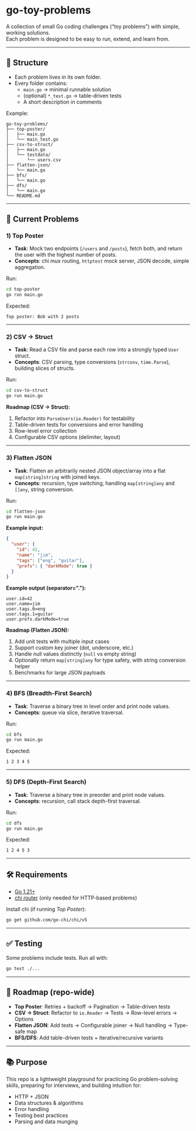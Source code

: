 # go-toy-problems

A collection of small Go coding challenges (“toy problems”) with simple, working solutions.  
Each problem is designed to be easy to run, extend, and learn from.

---

## 📂 Structure

- Each problem lives in its own folder.
- Every folder contains:
  - `main.go` → minimal runnable solution
  - (optional) `*_test.go` → table-driven tests
  - A short description in comments

Example:

```
go-toy-problems/
├── top-poster/
│   ├── main.go
│   └── main_test.go
├── csv-to-struct/
│   ├── main.go
│   └── testdata/
│       └── users.csv
├── flatten-json/
│   └── main.go
├── bfs/
│   └── main.go
├── dfs/
│   └── main.go
└── README.md
```

---

## 🚀 Current Problems

### 1) Top Poster

- **Task**: Mock two endpoints (`/users` and `/posts`), fetch both, and return the user with the highest number of posts.
- **Concepts**: chi mux routing, `httptest` mock server, JSON decode, simple aggregation.

Run:

```bash
cd top-poster
go run main.go
```

Expected:

```
Top poster: Bob with 2 posts
```

---

### 2) CSV → Struct

- **Task**: Read a CSV file and parse each row into a strongly typed `User` struct.
- **Concepts**: CSV parsing, type conversions (`strconv`, `time.Parse`), building slices of structs.

Run:

```bash
cd csv-to-struct
go run main.go
```

**Roadmap (CSV → Struct):**

1. Refactor into `ParseUsers(io.Reader)` for testability
2. Table-driven tests for conversions and error handling
3. Row-level error collection
4. Configurable CSV options (delimiter, layout)

---

### 3) Flatten JSON

- **Task**: Flatten an arbitrarily nested JSON object/array into a flat `map[string]string` with joined keys.
- **Concepts**: recursion, type switching, handling `map[string]any` and `[]any`, string conversion.

Run:

```bash
cd flatten-json
go run main.go
```

**Example input:**

```json
{
  "user": {
    "id": 42,
    "name": "jim",
    "tags": ["eng", "guitar"],
    "prefs": { "darkMode": true }
  }
}
```

**Example output (separator="."):**

```
user.id=42
user.name=jim
user.tags.0=eng
user.tags.1=guitar
user.prefs.darkMode=true
```

**Roadmap (Flatten JSON):**

1. Add unit tests with multiple input cases
2. Support custom key joiner (dot, underscore, etc.)
3. Handle null values distinctly (`null` vs empty string)
4. Optionally return `map[string]any` for type safety, with string conversion helper
5. Benchmarks for large JSON payloads

---

### 4) BFS (Breadth-First Search)

- **Task**: Traverse a binary tree in level order and print node values.
- **Concepts**: queue via slice, iterative traversal.

Run:

```bash
cd bfs
go run main.go
```

Expected:

```
1 2 3 4 5
```

---

### 5) DFS (Depth-First Search)

- **Task**: Traverse a binary tree in preorder and print node values.
- **Concepts**: recursion, call stack depth-first traversal.

Run:

```bash
cd dfs
go run main.go
```

Expected:

```
1 2 4 5 3
```

---

## 🛠️ Requirements

- [Go 1.21+](https://go.dev/dl/)
- [chi router](https://github.com/go-chi/chi) (only needed for HTTP-based problems)

Install chi (if running _Top Poster_):

```bash
go get github.com/go-chi/chi/v5
```

---

## ✅ Testing

Some problems include tests. Run all with:

```bash
go test ./...
```

---

## 🎯 Roadmap (repo-wide)

- **Top Poster**: Retries + backoff → Pagination → Table-driven tests
- **CSV → Struct**: Refactor to `io.Reader` → Tests → Row-level errors → Options
- **Flatten JSON**: Add tests → Configurable joiner → Null handling → Type-safe map
- **BFS/DFS**: Add table-driven tests + iterative/recursive variants

---

## 📚 Purpose

This repo is a lightweight playground for practicing Go problem-solving skills, preparing for interviews, and building intuition for:

- HTTP + JSON
- Data structures & algorithms
- Error handling
- Testing best practices
- Parsing and data munging
